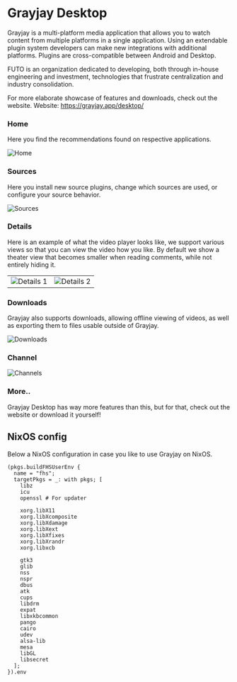 
# Grayjay Desktop
Grayjay is a multi-platform media application that allows you to watch content from multiple platforms in a single application. Using an extendable plugin system developers can make new integrations with additional platforms. Plugins are cross-compatible between Android and Desktop.

FUTO is an organization dedicated to developing, both through in-house engineering and investment, technologies that frustrate centralization and industry consolidation.

For more elaborate showcase of features and downloads, check out the website.
Website: https://grayjay.app/desktop/

### Home
Here you find the recommendations found on respective applications.

![Home](https://gitlab.futo.org/videostreaming/Grayjay.Desktop/-/raw/master/imgs/home.PNG)


### Sources
Here you install new source plugins, change which sources are used, or configure your source behavior.

![Sources](https://gitlab.futo.org/videostreaming/Grayjay.Desktop/-/raw/master/imgs/sources.PNG)

### Details
Here is an example of what the video player looks like, we support various views so that you can view the video how you like. By default we show a theater view that becomes smaller when reading comments, while not entirely hiding it.

|  |  |
|--|--|
| ![Details 1](https://gitlab.futo.org/videostreaming/Grayjay.Desktop/-/raw/master/imgs/detail1.PNG) | ![Details 2](https://gitlab.futo.org/videostreaming/Grayjay.Desktop/-/raw/master/imgs/detail2.PNG) |

### Downloads
Grayjay also supports downloads, allowing offline viewing of videos, as well as exporting them to files usable outside of Grayjay.

![Downloads](https://gitlab.futo.org/videostreaming/Grayjay.Desktop/-/raw/master/imgs/download.PNG)

### Channel
![Channels](https://gitlab.futo.org/videostreaming/Grayjay.Desktop/-/raw/master/imgs/channel.PNG)


### More..
Grayjay Desktop has way more features than this, but for that, check out the website or download it yourself!



## NixOS config

Below a NixOS configuration in case you like to use Grayjay on NixOS.
```
(pkgs.buildFHSUserEnv {
  name = "fhs";
  targetPkgs = _: with pkgs; [
    libz
    icu
    openssl # For updater

    xorg.libX11
    xorg.libXcomposite
    xorg.libXdamage
    xorg.libXext
    xorg.libXfixes
    xorg.libXrandr
    xorg.libxcb

    gtk3
    glib
    nss
    nspr
    dbus
    atk
    cups
    libdrm
    expat
    libxkbcommon
    pango
    cairo
    udev
    alsa-lib
    mesa
    libGL
    libsecret
  ];
}).env
```

